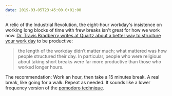 ```yaml
---
date: 2019-03-05T23:45:00.0+01:00
---
```


A relic of the Industrial Revolution, the eight-hour workday's insistence on working long blocks of time with frew breaks isn't great for how we work now. [Dr. Travis Bradberry writes at Quartz about a better way to structure your work day](https://qz.com/work/1561830/why-the-eight-hour-workday-doesnt-work) to be productive:

> the length of the workday didn’t matter much; what mattered was how people structured their day. In particular, people who were religious about taking short breaks were far more productive than those who worked longer hours.

The recommendation: Work an hour, then take a 15 minutes break. A real break, like going for a walk. Repeat as needed. It sounds like a lower frequency version of the [pomodoro technique](https://en.wikipedia.org/wiki/Pomodoro_Technique).
